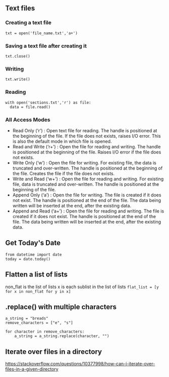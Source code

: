## Text files
### Creating a text file
`txt = open('file_name.txt','a+')`

### Saving a text file after creating it
`txt.close()`

### Writing
`txt.write()`

### Reading
```
with open('sections.txt','r') as file:
  data = file.read()
```

### All Access Modes
- Read Only (‘r’) : Open text file for reading. The handle is positioned at the beginning of the file. If the file does not exists, raises I/O error. This is also the default mode in which file is opened.
- Read and Write (‘r+’) : Open the file for reading and writing. The handle is positioned at the beginning of the file. Raises I/O error if the file does not exists.
- Write Only (‘w’) : Open the file for writing. For existing file, the data is truncated and over-written. The handle is positioned at the beginning of the file. Creates the file if the file does not exists.
- Write and Read (‘w+’) : Open the file for reading and writing. For existing file, data is truncated and over-written. The handle is positioned at the beginning of the file.
- Append Only (‘a’) : Open the file for writing. The file is created if it does not exist. The handle is positioned at the end of the file. The data being written will be inserted at the end, after the existing data.
- Append and Read (‘a+’) : Open the file for reading and writing. The file is created if it does not exist. The handle is positioned at the end of the file. The data being written will be inserted at the end, after the existing data.

## Get Today's Date
```
from datetime import date
today = date.today()
```

## Flatten a list of lists
non_flat is the list of lists
x is each sublist in the list of lists
` flat_list = [y for x in non_flat for y in x] `

## .replace() with multiple characters
```
a_string = "breads"
remove_characters = ["e", "s"]

for character in remove_characters:
    a_string = a_string.replace(character, "")
```
## Iterate over files in a directory
https://stackoverflow.com/questions/10377998/how-can-i-iterate-over-files-in-a-given-directory

